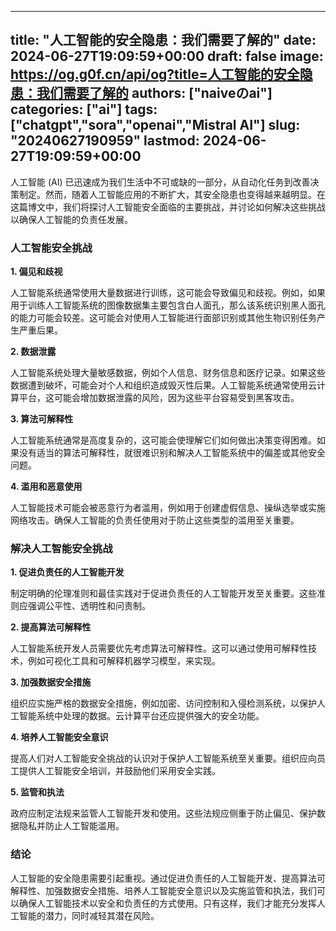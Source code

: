 
---
title: "人工智能的安全隐患：我们需要了解的"
date: 2024-06-27T19:09:59+00:00
draft: false
image: https://og.g0f.cn/api/og?title=人工智能的安全隐患：我们需要了解的
authors: ["naiveのai"]
categories: ["ai"]
tags: ["chatgpt","sora","openai","Mistral AI"]
slug: "20240627190959"
lastmod: 2024-06-27T19:09:59+00:00
---
人工智能 (AI) 已迅速成为我们生活中不可或缺的一部分，从自动化任务到改善决策制定。然而，随着人工智能应用的不断扩大，其安全隐患也变得越来越明显。在这篇博文中，我们将探讨人工智能安全面临的主要挑战，并讨论如何解决这些挑战以确保人工智能的负责任发展。

### 人工智能安全挑战

**1. 偏见和歧视**

人工智能系统通常使用大量数据进行训练，这可能会导致偏见和歧视。例如，如果用于训练人工智能系统的图像数据集主要包含白人面孔，那么该系统识别黑人面孔的能力可能会较差。这可能会对使用人工智能进行面部识别或其他生物识别任务产生严重后果。

**2. 数据泄露**

人工智能系统处理大量敏感数据，例如个人信息、财务信息和医疗记录。如果这些数据遭到破坏，可能会对个人和组织造成毁灭性后果。人工智能系统通常使用云计算平台，这可能会增加数据泄露的风险，因为这些平台容易受到黑客攻击。

**3. 算法可解释性**

人工智能系统通常是高度复杂的，这可能会使理解它们如何做出决策变得困难。如果没有适当的算法可解释性，就很难识别和解决人工智能系统中的偏差或其他安全问题。

**4. 滥用和恶意使用**

人工智能技术可能会被恶意行为者滥用，例如用于创建虚假信息、操纵选举或实施网络攻击。确保人工智能的负责任使用对于防止这些类型的滥用至关重要。

### 解决人工智能安全挑战

**1. 促进负责任的人工智能开发**

制定明确的伦理准则和最佳实践对于促进负责任的人工智能开发至关重要。这些准则应强调公平性、透明性和问责制。

**2. 提高算法可解释性**

人工智能系统开发人员需要优先考虑算法可解释性。这可以通过使用可解释性技术，例如可视化工具和可解释机器学习模型，来实现。

**3. 加强数据安全措施**

组织应实施严格的数据安全措施，例如加密、访问控制和入侵检测系统，以保护人工智能系统中处理的数据。云计算平台还应提供强大的安全功能。

**4. 培养人工智能安全意识**

提高人们对人工智能安全挑战的认识对于保护人工智能系统至关重要。组织应向员工提供人工智能安全培训，并鼓励他们采用安全实践。

**5. 监管和执法**

政府应制定法规来监管人工智能开发和使用。这些法规应侧重于防止偏见、保护数据隐私并防止人工智能滥用。

### 结论

人工智能的安全隐患需要引起重视。通过促进负责任的人工智能开发、提高算法可解释性、加强数据安全措施、培养人工智能安全意识以及实施监管和执法，我们可以确保人工智能技术以安全和负责任的方式使用。只有这样，我们才能充分发挥人工智能的潜力，同时减轻其潜在风险。